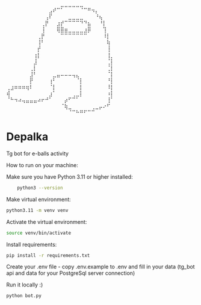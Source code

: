 ⠀⠀⠀⠀⠀⠀⠀⠀⠀⠀⠀⠀⠀⠀⣀⣀⣀⣀⣀⣀⠀⠀⠀⠀⠀⠀⠀⠀
⠀⠀⠀⠀⠀⠀⠀⠀⠀⠀⠀⣠⠞⠉⠁⠀⠀⠀⠀⠈⠉⠛⠲⡄⠀⠀⠀⠀
⠀⠀⠀⠀⠀⠀⠀⠀⠀⠀⢠⠏⠀⠀⠀⠀⣀⣀⣀⣀⠀⠀⠀⠘⢦⠀⠀⠀
⠀⠀⠀⠀⠀⠀⠀⠀⠀⢀⡟⠀⠀⣰⡞⠉⠉⠉⠉⠙⠙⣦⠀⠀⠘⡇⠀⠀
⠀⠀⠀⠀⠀⠀⠀⠀⠀⢸⠀⠀⠀⢿⣿⣶⣀⣀⣀⣀⣰⡿⠀⠀⠀⢹⠀⠀
⠀⠀⠀⠀⠀⠀⠀⠀⢀⡟⠀⠀⠀⠀⠉⠉⠉⠉⠉⠉⠉⠀⠀⠀⠀⠸⡇⠀
⠀⠀⠀⠀⠀⠀⠀⠀⢸⠃⠀⠀⠀⠀⠀⠀⠀⠀⠀⠀⠀⠀⠀⠀⠀⠀⢷⠀
⠀⠀⠀⠀⠀⠀⠀⠀⡞⠀⠀⠀⠀⠀⠀⠀⠀⠀⠀⠀⠀⠀⠀⠀⠀⠀⢸⠀
⠀⠀⠀⠀⠀⠀⠀⢰⡇⠀⠀⠀⠀⠀⠀⠀⠀⠀⠀⠀⠀⠀⠀⠀⠀⠀⢸⡀
⠀⠀⠀⠀⠀⠀⠀⣸⠀⠀⠀⠀⠀⠀⠀⠀⠀⠀⠀⠀⠀⠀⠀⠀⠀⠀⢈⡇
⠀⠀⠀⠀⠀⠀⢀⡇⠀⠀⠀⠀⠀⠀⠀⠀⠀⠀⠀⠀⠀⠀⠀⠀⠀⠀⢈⡇
⠀⠀⠀⠀⠀⠀⣸⠃⠀⠀⠀⠀⣀⣤⠤⠤⠤⢤⣄⠀⠀⠀⠀⠀⠀⠀⠈⡇
⠀⠀⠀⠀⠀⠀⡟⠀⠀⠀⠀⢰⠃⠀⠀⠀⠀⠀⠈⡇⠀⠀⠀⠀⠀⠀⠘⡇
⢀⣰⠶⠶⠶⢶⠇⠀⠀⠀⠀⠈⡇⠀⠀⠀⠀⠀⠀⡇⠀⠀⠀⠀⠀⠀⠸⡇
⢾⠀⠀⠀⠀⠀⠀⠀⠀⠀⠀⣰⠁⠀⠀⠀⠀⢀⣀⡇⠀⠀⠀⠀⠀⠀⠰⡇
⠈⠓⠲⠴⢤⣤⣤⣤⠴⠖⠚⠁⠀⠀⠀⡴⠋⠉⠁⠀⠀⠀⠀⠀⠀⠀⢸⠁
⠀⠀⠀⠀⠀⠀⠀⠀⠀⠀⠀⠀⠀⠀⠈⢷⣀⠀⠀⠀⠀⠀⢀⣀⡤⠔⠋⠀
⠀⠀⠀⠀⠀⠀⠀⠀⠀⠀⠀⠀⠀⠀⠀⠀⠈⠉⠓⠛⠋⠉⠉⠀⠀⠀⠀⠀


# Depalka
Tg bot for e-balls activity

How to run on your machine:



Make sure you have Python 3.11 or higher installed:  

```bash
    python3 --version
```

Make virtual environment:

```bash
python3.11 -m venv venv
```

Activate the virtual environment:

```bash
source venv/bin/activate
```

Install requirements:

```bash
pip install -r requirements.txt 
```

Create your .env file - copy .env.example to .env and fill in your data (tg_bot api and data for your PostgreSql server connection)

Run it locally :)

```bash
python bot.py
```